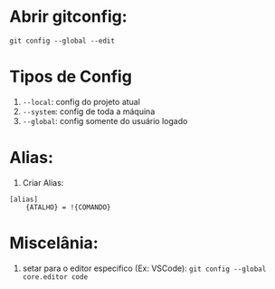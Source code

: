 # Abrir gitconfig:

`git config --global --edit`

# Tipos de Config

1. `--local`: config do projeto atual
2. `--system`: config de toda a máquina
3. `--global`: config somente do usuário logado

# Alias:

1. Criar Alias:

```
[alias]
	{ATALHO} = !{COMANDO}
```

# Miscelânia:

1. setar para o editor especifico (Ex: VSCode):
   `git config --global core.editor code`
